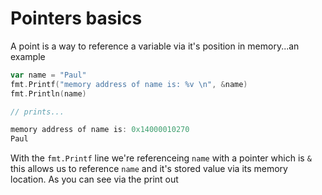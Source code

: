 # Pointers basics

A point is a way to reference a variable via it's position in memory...an
example

```go
var name = "Paul"
fmt.Printf("memory address of name is: %v \n", &name)
fmt.Println(name)

// prints...

memory address of name is: 0x14000010270
Paul
```

With the `fmt.Printf` line we're referenceing `name` with a pointer which is `&`
this allows us to reference `name` and it's stored value via its memory
location. As you can see via the print out
